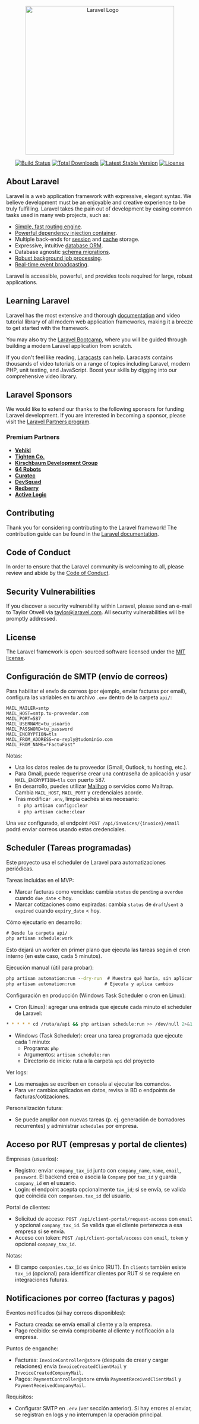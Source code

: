 <p align="center"><a href="https://laravel.com" target="_blank"><img src="https://raw.githubusercontent.com/laravel/art/master/logo-lockup/5%20SVG/2%20CMYK/1%20Full%20Color/laravel-logolockup-cmyk-red.svg" width="400" alt="Laravel Logo"></a></p>

<p align="center">
<a href="https://github.com/laravel/framework/actions"><img src="https://github.com/laravel/framework/workflows/tests/badge.svg" alt="Build Status"></a>
<a href="https://packagist.org/packages/laravel/framework"><img src="https://img.shields.io/packagist/dt/laravel/framework" alt="Total Downloads"></a>
<a href="https://packagist.org/packages/laravel/framework"><img src="https://img.shields.io/packagist/v/laravel/framework" alt="Latest Stable Version"></a>
<a href="https://packagist.org/packages/laravel/framework"><img src="https://img.shields.io/packagist/l/laravel/framework" alt="License"></a>
</p>

## About Laravel

Laravel is a web application framework with expressive, elegant syntax. We believe development must be an enjoyable and creative experience to be truly fulfilling. Laravel takes the pain out of development by easing common tasks used in many web projects, such as:

- [Simple, fast routing engine](https://laravel.com/docs/routing).
- [Powerful dependency injection container](https://laravel.com/docs/container).
- Multiple back-ends for [session](https://laravel.com/docs/session) and [cache](https://laravel.com/docs/cache) storage.
- Expressive, intuitive [database ORM](https://laravel.com/docs/eloquent).
- Database agnostic [schema migrations](https://laravel.com/docs/migrations).
- [Robust background job processing](https://laravel.com/docs/queues).
- [Real-time event broadcasting](https://laravel.com/docs/broadcasting).

Laravel is accessible, powerful, and provides tools required for large, robust applications.

## Learning Laravel

Laravel has the most extensive and thorough [documentation](https://laravel.com/docs) and video tutorial library of all modern web application frameworks, making it a breeze to get started with the framework.

You may also try the [Laravel Bootcamp](https://bootcamp.laravel.com), where you will be guided through building a modern Laravel application from scratch.

If you don't feel like reading, [Laracasts](https://laracasts.com) can help. Laracasts contains thousands of video tutorials on a range of topics including Laravel, modern PHP, unit testing, and JavaScript. Boost your skills by digging into our comprehensive video library.

## Laravel Sponsors

We would like to extend our thanks to the following sponsors for funding Laravel development. If you are interested in becoming a sponsor, please visit the [Laravel Partners program](https://partners.laravel.com).

### Premium Partners

- **[Vehikl](https://vehikl.com)**
- **[Tighten Co.](https://tighten.co)**
- **[Kirschbaum Development Group](https://kirschbaumdevelopment.com)**
- **[64 Robots](https://64robots.com)**
- **[Curotec](https://www.curotec.com/services/technologies/laravel)**
- **[DevSquad](https://devsquad.com/hire-laravel-developers)**
- **[Redberry](https://redberry.international/laravel-development)**
- **[Active Logic](https://activelogic.com)**

## Contributing

Thank you for considering contributing to the Laravel framework! The contribution guide can be found in the [Laravel documentation](https://laravel.com/docs/contributions).

## Code of Conduct

In order to ensure that the Laravel community is welcoming to all, please review and abide by the [Code of Conduct](https://laravel.com/docs/contributions#code-of-conduct).

## Security Vulnerabilities

If you discover a security vulnerability within Laravel, please send an e-mail to Taylor Otwell via [taylor@laravel.com](mailto:taylor@laravel.com). All security vulnerabilities will be promptly addressed.

## License

The Laravel framework is open-sourced software licensed under the [MIT license](https://opensource.org/licenses/MIT).

## Configuración de SMTP (envío de correos)

Para habilitar el envío de correos (por ejemplo, enviar facturas por email), configura las variables en tu archivo `.env` dentro de la carpeta `api/`:

```
MAIL_MAILER=smtp
MAIL_HOST=smtp.tu-proveedor.com
MAIL_PORT=587
MAIL_USERNAME=tu_usuario
MAIL_PASSWORD=tu_password
MAIL_ENCRYPTION=tls
MAIL_FROM_ADDRESS=no-reply@tudominio.com
MAIL_FROM_NAME="FactuFast"
```

Notas:
- Usa los datos reales de tu proveedor (Gmail, Outlook, tu hosting, etc.).
- Para Gmail, puede requerirse crear una contraseña de aplicación y usar `MAIL_ENCRYPTION=tls` con puerto 587.
- En desarrollo, puedes utilizar [Mailhog](https://github.com/mailhog/MailHog) o servicios como Mailtrap. Cambia `MAIL_HOST`, `MAIL_PORT` y credenciales acorde.
- Tras modificar `.env`, limpia cachés si es necesario:
	- `php artisan config:clear`
	- `php artisan cache:clear`

Una vez configurado, el endpoint `POST /api/invoices/{invoice}/email` podrá enviar correos usando estas credenciales.

## Scheduler (Tareas programadas)

Este proyecto usa el scheduler de Laravel para automatizaciones periódicas.

Tareas incluidas en el MVP:
- Marcar facturas como vencidas: cambia `status` de `pending` a `overdue` cuando `due_date` < hoy.
- Marcar cotizaciones como expiradas: cambia `status` de `draft`/`sent` a `expired` cuando `expiry_date` < hoy.

Cómo ejecutarlo en desarrollo:

```bat
# Desde la carpeta api/
php artisan schedule:work
```

Esto dejará un worker en primer plano que ejecuta las tareas según el cron interno (en este caso, cada 5 minutos).

Ejecución manual (útil para probar):

```bat
php artisan automation:run --dry-run  # Muestra qué haría, sin aplicar cambios
php artisan automation:run           # Ejecuta y aplica cambios
```

Configuración en producción (Windows Task Scheduler o cron en Linux):
- Cron (Linux): agregar una entrada que ejecute cada minuto el scheduler de Laravel:

```bash
* * * * * cd /ruta/a/api && php artisan schedule:run >> /dev/null 2>&1
```

- Windows (Task Scheduler): crear una tarea programada que ejecute cada 1 minuto:
	- Programa: `php`
	- Argumentos: `artisan schedule:run`
	- Directorio de inicio: ruta a la carpeta `api` del proyecto

Ver logs:
- Los mensajes se escriben en consola al ejecutar los comandos.
- Para ver cambios aplicados en datos, revisa la BD o endpoints de facturas/cotizaciones.

Personalización futura:
- Se puede ampliar con nuevas tareas (p. ej. generación de borradores recurrentes) y administrar `schedules` por empresa.

## Acceso por RUT (empresas y portal de clientes)

Empresas (usuarios):
- Registro: enviar `company_tax_id` junto con `company_name`, `name`, `email`, `password`. El backend crea o asocia la `Company` por `tax_id` y guarda `company_id` en el usuario.
- Login: el endpoint acepta opcionalmente `tax_id`; si se envía, se valida que coincida con `companies.tax_id` del usuario.

Portal de clientes:
- Solicitud de acceso: `POST /api/client-portal/request-access` con `email` y opcional `company_tax_id`. Se valida que el cliente pertenezca a esa empresa si se envía.
- Acceso con token: `POST /api/client-portal/access` con `email`, `token` y opcional `company_tax_id`.

Notas:
- El campo `companies.tax_id` es único (RUT). En `clients` también existe `tax_id` (opcional) para identificar clientes por RUT si se requiere en integraciones futuras.

## Notificaciones por correo (facturas y pagos)

Eventos notificados (si hay correos disponibles):
- Factura creada: se envía email al cliente y a la empresa.
- Pago recibido: se envía comprobante al cliente y notificación a la empresa.

Puntos de enganche:
- Facturas: `InvoiceController@store` (después de crear y cargar relaciones) envía `InvoiceCreatedClientMail` y `InvoiceCreatedCompanyMail`.
- Pagos: `PaymentController@store` envía `PaymentReceivedClientMail` y `PaymentReceivedCompanyMail`.

Requisitos:
- Configurar SMTP en `.env` (ver sección anterior). Si hay errores al enviar, se registran en logs y no interrumpen la operación principal.
